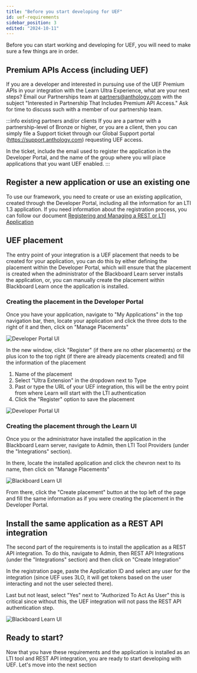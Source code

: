 ```yaml
---
title: "Before you start developing for UEF"
id: uef-requirements
sidebar_position: 3
edited: "2024-10-11"
---
```


Before you can start working and developing for UEF, you will need to make sure a few things are in order.

## Premium APIs Access (including UEF)

If you are a developer and interested in pursuing use of the UEF Premium APIs in your integration with the Learn Ultra Experience, what are your next steps? Email our Partnerships team at <partners@anthology.com> with the subject "Interested in Partnership That Includes Premium API Access." Ask for time to discuss such with a member of our partnership team.

:::info existing partners and/or clients
If you are a partner with a partnership-level of Bronze or higher, or you are a client, then you can simply file a Support ticket through our Global Support portal (<https://support.anthology.com>) requesting UEF access.

In the ticket, include the email used to register the application in the Developer Portal, and the name of the group where you will place applications that you want UEF enabled.
:::

## Register a new application or use an existing one

To use our framework, you need to create or use an existing application, created through the Developer Portal, including all the information for an LTI 1.3 application. If you need information about the registration process, you can follow our document [Registering and Managing a REST or LTI Application](../../developer-portal/creating-rest-or-lti-application.md)

## UEF placement

The entry point of your integration is a UEF placement that needs to be created for your application, you can do this by either defining the placement within the Developer Portal, which will ensure that the placement is created when the administrator of the Blackboard Learn server installs the application, or, you can manually create the placement within Blackboard Learn once the application is installed.

### Creating the placement in the Developer Portal

Once you have your application, navigate to "My Applications" in the top navigation bar, then, locate your application and click the three dots to the right of it and then, click on "Manage Placements"

![Developer Portal UI](/assets/img/uef-placement-devportal.png)

In the new window, click "Register" (if there are no other placements) or the plus icon to the top right (if there are already placements created) and fill the information of the placement

1. Name of the placement
2. Select "Ultra Extension" in the dropdown next to Type
3. Past or type the URL of your UEF integration, this will be the entry point from where Learn will start with the LTI authentication
4. Click the "Register" option to save the placement

![Developer Portal UI](/assets/img/uef-placement-register.png)

### Creating the placement through the Learn UI

Once you or the administrator have installed the application in the Blackboard Learn server, navigate to Admin, then LTI Tool Providers (under the "Integrations" section).

In there, locate the installed application and click the chevron next to its name, then click on "Manage Placements"

![Blackboard Learn UI](/assets/img/uef-placement-learn.png)

From there, click the "Create placement" button at the top left of the page and fill the same information as if you were creating the placement in the Developer Portal.

## Install the same application as a REST API integration

The second part of the requirements is to install the application as a REST API integration. To do this, navigate to Admin, then REST API Integrations (under the "Integrations" section) and then click on "Create Integration"

In the registration page, paste the Application ID and select any user for the integration (since UEF uses 3LO, it will get tokens based on the user interacting and not the user selected there).

Last but not least, select "Yes" next to "Authorized To Act As User" this is critical since without this, the UEF integration will not pass the REST API authentication step.

![Blackboard Learn UI](/assets/img/uef-rest-api-registration.png)

## Ready to start?

Now that you have these requirements and the application is installed as an LTI tool and REST API integration, you are ready to start developing with UEF. Let's move into the next section
